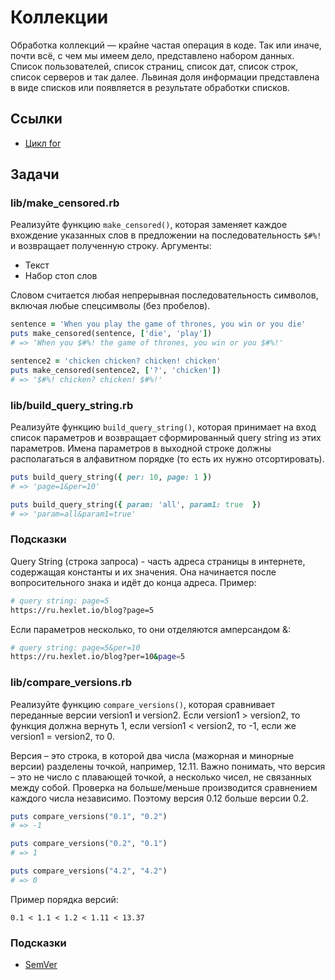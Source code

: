 # Коллекции

Обработка коллекций — крайне частая операция в коде. Так или иначе, почти всё, с чем мы имеем дело, представлено набором данных. Список пользователей, список страниц, список дат, список строк, список серверов и так далее. Львиная доля информации представлена в виде списков или появляется в результате обработки списков.

## Ссылки

* [Цикл for](https://www.geeksforgeeks.org/ruby-loops-for-while-do-while-until/#forLoop)

## Задачи

### lib/make_censored.rb

Реализуйте функцию `make_censored()`, которая заменяет каждое вхождение указанных слов в предложении на последовательность `$#%!` и возвращает полученную строку. Аргументы:

* Текст
* Набор стоп слов

Словом считается любая непрерывная последовательность символов, включая любые спецсимволы (без пробелов).

```ruby
sentence = 'When you play the game of thrones, you win or you die'
puts make_censored(sentence, ['die', 'play'])
# => 'When you $#%! the game of thrones, you win or you $#%!'

sentence2 = 'chicken chicken? chicken! chicken'
puts make_censored(sentence2, ['?', 'chicken'])
# => '$#%! chicken? chicken! $#%!'
```

### lib/build_query_string.rb

Реализуйте функцию `build_query_string()`, которая принимает на вход список параметров и возвращает сформированный query string из этих параметров. Имена параметров в выходной строке должны располагаться в алфавитном порядке (то есть их нужно отсортировать).

```ruby
puts build_query_string({ per: 10, page: 1 })
# => 'page=1&per=10'

puts build_query_string({ param: 'all', param1: true  })
# => 'param=all&param1=true'
```

### Подсказки

Query String (строка запроса) - часть адреса страницы в интернете, содержащая константы и их значения. Она начинается после вопросительного знака и идёт до конца адреса. Пример:

```sh
# query string: page=5
https://ru.hexlet.io/blog?page=5
```

Если параметров несколько, то они отделяются амперсандом &:

```sh
# query string: page=5&per=10
https://ru.hexlet.io/blog?per=10&page=5
```

### lib/compare_versions.rb

Реализуйте функцию `compare_versions()`, которая сравнивает переданные версии version1 и version2. Если version1 > version2, то функция должна вернуть 1, если version1 < version2, то -1, если же version1 = version2, то 0.

Версия – это строка, в которой два числа (мажорная и минорные версии) разделены точкой, например, 12.11. Важно понимать, что версия – это не число с плавающей точкой, а несколько чисел, не связанных между собой. Проверка на больше/меньше производится сравнением каждого числа независимо. Поэтому версия 0.12 больше версии 0.2.

```ruby
puts compare_versions("0.1", "0.2")
# => -1

puts compare_versions("0.2", "0.1")
# => 1

puts compare_versions("4.2", "4.2")
# => 0
```

Пример порядка версий:

```text
0.1 < 1.1 < 1.2 < 1.11 < 13.37
```

### Подсказки

* [SemVer](http://semver.org/lang/ru/)
